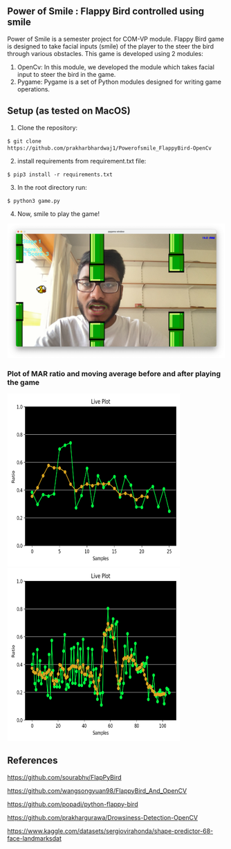 ## Power of Smile : Flappy Bird controlled using smile
Power of Smile is a semester project for COM-VP module. Flappy Bird game is designed to take facial inputs (smile) of the player to the steer the bird through various obstacles. 
This game is developed using 2 modules:
1. OpenCv: In this module, we developed the module which takes facial input to steer the bird in the game.
2. Pygame: Pygame is a set of Python modules designed for writing game operations.
## Setup (as tested on MacOS)
1. Clone the repository:
```
$ git clone https://github.com/prakharbhardwaj1/Powerofsmile_FlappyBird-OpenCv
```
2. install requirements from requirement.txt file:
```
$ pip3 install -r requirements.txt
```
3. In the root directory run:
```
$ python3 game.py
```
4. Now, smile to play the game!

![Getting Started](img.png)

 ### Plot of MAR ratio and moving average before and after playing the game
<img src="Figure_1.png" width="400" height="400" />    <img src="Figure_2.png" width="400" height="400" />

## References

https://github.com/sourabhv/FlapPyBird

https://github.com/wangsongyuan98/FlappyBird_And_OpenCV

https://github.com/popadi/python-flappy-bird

https://github.com/prakhargurawa/Drowsiness-Detection-OpenCV

https://www.kaggle.com/datasets/sergiovirahonda/shape-predictor-68-face-landmarksdat

 



